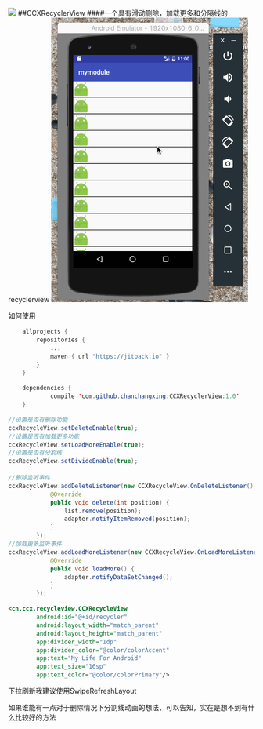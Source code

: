[![](https://jitpack.io/v/ccx19920806/CCXRecyclerView.svg)](https://jitpack.io/#ccx19920806/CCXRecyclerView)
##CCXRecyclerView
####一个具有滑动删除，加载更多和分隔线的recyclerview
![Alt text](./images/ccxRecyclerview.gif)

如何使用

```java
    allprojects {
        repositories {
            ...
            maven { url "https://jitpack.io" }
        }
    }
```

```java
	dependencies {
	        compile 'com.github.chanchangxing:CCXRecyclerView:1.0'
	}
```

```java
//设置是否有删除功能
ccxRecycleView.setDeleteEnable(true);
//设置是否有加载更多功能
ccxRecycleView.setLoadMoreEnable(true);
//设置是否有分割线
ccxRecycleView.setDivideEnable(true);

//删除监听事件
ccxRecycleView.addDeleteListener(new CCXRecycleView.OnDeleteListener() {
            @Override
            public void delete(int position) {
                list.remove(position);
                adapter.notifyItemRemoved(position);
            }
        });
//加载更多监听事件
ccxRecycleView.addLoadMoreListener(new CCXRecycleView.OnLoadMoreListener() {
            @Override
            public void loadMore() {
                adapter.notifyDataSetChanged();
            }
        });
```

```xml
<cn.ccx.recycleview.CCXRecycleView
        android:id="@+id/recycler"
        android:layout_width="match_parent"
        android:layout_height="match_parent"
        app:divider_width="1dp"
        app:divider_color="@color/colorAccent"
        app:text="My Life For Android"
        app:text_size="16sp"
        app:text_color="@color/colorPrimary"/>
```

下拉刷新我建议使用SwipeRefreshLayout

如果谁能有一点对于删除情况下分割线动画的想法，可以告知，实在是想不到有什么比较好的方法


